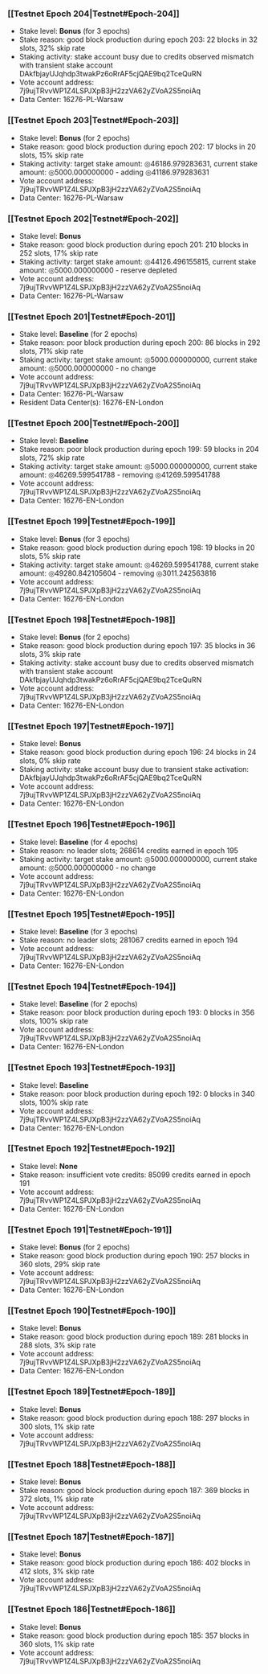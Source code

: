 ### [[Testnet Epoch 204|Testnet#Epoch-204]]
* Stake level: **Bonus** (for 3 epochs)
* Stake reason: good block production during epoch 203: 22 blocks in 32 slots, 32% skip rate
* Staking activity: stake account busy due to credits observed mismatch with transient stake account DAkfbjayUJqhdp3twakPz6oRrAF5cjQAE9bq2TceQuRN
* Vote account address: 7j9ujTRvvWP1Z4LSPJXpB3jH2zzVA62yZVoA2S5noiAq
* Data Center: 16276-PL-Warsaw
### [[Testnet Epoch 203|Testnet#Epoch-203]]
* Stake level: **Bonus** (for 2 epochs)
* Stake reason: good block production during epoch 202: 17 blocks in 20 slots, 15% skip rate
* Staking activity: target stake amount: ◎46186.979283631, current stake amount: ◎5000.000000000 - adding ◎41186.979283631
* Vote account address: 7j9ujTRvvWP1Z4LSPJXpB3jH2zzVA62yZVoA2S5noiAq
* Data Center: 16276-PL-Warsaw
### [[Testnet Epoch 202|Testnet#Epoch-202]]
* Stake level: **Bonus**
* Stake reason: good block production during epoch 201: 210 blocks in 252 slots, 17% skip rate
* Staking activity: target stake amount: ◎44126.496155815, current stake amount: ◎5000.000000000 - reserve depleted
* Vote account address: 7j9ujTRvvWP1Z4LSPJXpB3jH2zzVA62yZVoA2S5noiAq
* Data Center: 16276-PL-Warsaw
### [[Testnet Epoch 201|Testnet#Epoch-201]]
* Stake level: **Baseline** (for 2 epochs)
* Stake reason: poor block production during epoch 200: 86 blocks in 292 slots, 71% skip rate
* Staking activity: target stake amount: ◎5000.000000000, current stake amount: ◎5000.000000000 - no change
* Vote account address: 7j9ujTRvvWP1Z4LSPJXpB3jH2zzVA62yZVoA2S5noiAq
* Data Center: 16276-PL-Warsaw
* Resident Data Center(s): 16276-EN-London
### [[Testnet Epoch 200|Testnet#Epoch-200]]
* Stake level: **Baseline**
* Stake reason: poor block production during epoch 199: 59 blocks in 204 slots, 72% skip rate
* Staking activity: target stake amount: ◎5000.000000000, current stake amount: ◎46269.599541788 - removing ◎41269.599541788
* Vote account address: 7j9ujTRvvWP1Z4LSPJXpB3jH2zzVA62yZVoA2S5noiAq
* Data Center: 16276-EN-London
### [[Testnet Epoch 199|Testnet#Epoch-199]]
* Stake level: **Bonus** (for 3 epochs)
* Stake reason: good block production during epoch 198: 19 blocks in 20 slots, 5% skip rate
* Staking activity: target stake amount: ◎46269.599541788, current stake amount: ◎49280.842105604 - removing ◎3011.242563816
* Vote account address: 7j9ujTRvvWP1Z4LSPJXpB3jH2zzVA62yZVoA2S5noiAq
* Data Center: 16276-EN-London
### [[Testnet Epoch 198|Testnet#Epoch-198]]
* Stake level: **Bonus** (for 2 epochs)
* Stake reason: good block production during epoch 197: 35 blocks in 36 slots, 3% skip rate
* Staking activity: stake account busy due to credits observed mismatch with transient stake account DAkfbjayUJqhdp3twakPz6oRrAF5cjQAE9bq2TceQuRN
* Vote account address: 7j9ujTRvvWP1Z4LSPJXpB3jH2zzVA62yZVoA2S5noiAq
* Data Center: 16276-EN-London
### [[Testnet Epoch 197|Testnet#Epoch-197]]
* Stake level: **Bonus**
* Stake reason: good block production during epoch 196: 24 blocks in 24 slots, 0% skip rate
* Staking activity: stake account busy due to transient stake activation: DAkfbjayUJqhdp3twakPz6oRrAF5cjQAE9bq2TceQuRN
* Vote account address: 7j9ujTRvvWP1Z4LSPJXpB3jH2zzVA62yZVoA2S5noiAq
* Data Center: 16276-EN-London
### [[Testnet Epoch 196|Testnet#Epoch-196]]
* Stake level: **Baseline** (for 4 epochs)
* Stake reason: no leader slots; 268614 credits earned in epoch 195
* Staking activity: target stake amount: ◎5000.000000000, current stake amount: ◎5000.000000000 - no change
* Vote account address: 7j9ujTRvvWP1Z4LSPJXpB3jH2zzVA62yZVoA2S5noiAq
* Data Center: 16276-EN-London
### [[Testnet Epoch 195|Testnet#Epoch-195]]
* Stake level: **Baseline** (for 3 epochs)
* Stake reason: no leader slots; 281067 credits earned in epoch 194
* Vote account address: 7j9ujTRvvWP1Z4LSPJXpB3jH2zzVA62yZVoA2S5noiAq
* Data Center: 16276-EN-London
### [[Testnet Epoch 194|Testnet#Epoch-194]]
* Stake level: **Baseline** (for 2 epochs)
* Stake reason: poor block production during epoch 193: 0 blocks in 356 slots, 100% skip rate 
* Vote account address: 7j9ujTRvvWP1Z4LSPJXpB3jH2zzVA62yZVoA2S5noiAq
* Data Center: 16276-EN-London
### [[Testnet Epoch 193|Testnet#Epoch-193]]
* Stake level: **Baseline**
* Stake reason: poor block production during epoch 192: 0 blocks in 340 slots, 100% skip rate 
* Vote account address: 7j9ujTRvvWP1Z4LSPJXpB3jH2zzVA62yZVoA2S5noiAq
* Data Center: 16276-EN-London
### [[Testnet Epoch 192|Testnet#Epoch-192]]
* Stake level: **None**
* Stake reason: insufficient vote credits: 85099 credits earned in epoch 191
* Vote account address: 7j9ujTRvvWP1Z4LSPJXpB3jH2zzVA62yZVoA2S5noiAq
* Data Center: 16276-EN-London
### [[Testnet Epoch 191|Testnet#Epoch-191]]
* Stake level: **Bonus** (for 2 epochs)
* Stake reason: good block production during epoch 190: 257 blocks in 360 slots, 29% skip rate
* Vote account address: 7j9ujTRvvWP1Z4LSPJXpB3jH2zzVA62yZVoA2S5noiAq
* Data Center: 16276-EN-London
### [[Testnet Epoch 190|Testnet#Epoch-190]]
* Stake level: **Bonus**
* Stake reason: good block production during epoch 189: 281 blocks in 288 slots, 3% skip rate
* Vote account address: 7j9ujTRvvWP1Z4LSPJXpB3jH2zzVA62yZVoA2S5noiAq
* Data Center: 16276-EN-London
### [[Testnet Epoch 189|Testnet#Epoch-189]]
* Stake level: **Bonus**
* Stake reason: good block production during epoch 188: 297 blocks in 300 slots, 1% skip rate
* Vote account address: 7j9ujTRvvWP1Z4LSPJXpB3jH2zzVA62yZVoA2S5noiAq
### [[Testnet Epoch 188|Testnet#Epoch-188]]
* Stake level: **Bonus**
* Stake reason: good block production during epoch 187: 369 blocks in 372 slots, 1% skip rate
* Vote account address: 7j9ujTRvvWP1Z4LSPJXpB3jH2zzVA62yZVoA2S5noiAq
### [[Testnet Epoch 187|Testnet#Epoch-187]]
* Stake level: **Bonus**
* Stake reason: good block production during epoch 186: 402 blocks in 412 slots, 3% skip rate
* Vote account address: 7j9ujTRvvWP1Z4LSPJXpB3jH2zzVA62yZVoA2S5noiAq
### [[Testnet Epoch 186|Testnet#Epoch-186]]
* Stake level: **Bonus**
* Stake reason: good block production during epoch 185: 357 blocks in 360 slots, 1% skip rate
* Vote account address: 7j9ujTRvvWP1Z4LSPJXpB3jH2zzVA62yZVoA2S5noiAq